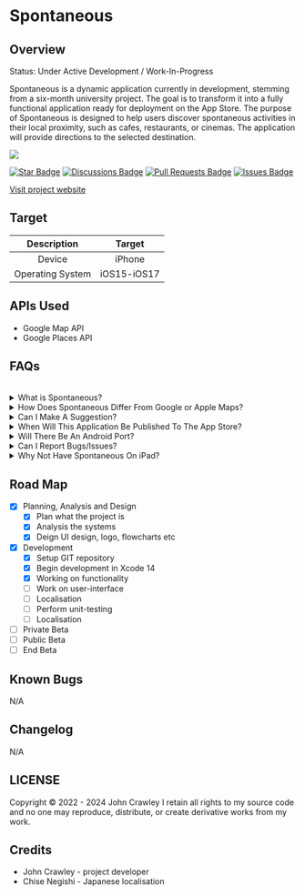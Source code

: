 # Spontaneous

## Overview

Status: Under Active Development / Work-In-Progress

Spontaneous is a dynamic application currently in development, stemming from a six-month university project. The goal is to transform it into a fully functional application ready for deployment on the App Store. The purpose of Spontaneous is designed to help users discover spontaneous activities in their local proximity, such as cafes, restaurants, or cinemas. The application will provide directions to the selected destination.




<a href="https://twitter.com/SpontaneousiOS" ><img src="https://img.shields.io/twitter/follow/SpontaneousiOS.svg?style=social" /> </a>

<a href="https://github.com/JohnMichaelCrawley/Spontaneous/stargazers"><img src="https://img.shields.io/github/stars/JohnMichaelCrawley/Spontaneous?style=social" alt="Star Badge"/></a>
 <a href="https://github.com/JohnMichaelCrawley/Spontaneous/discussions"><img src="https://img.shields.io/github/discussions/JohnMichaelCrawley/Spontaneous" alt="Discussions Badge"/></a>
 <a href="https://github.com/JohnMichaelCrawley/Spontaneous/pulls"><img src="https://img.shields.io/github/issues-pr/JohnMichaelCrawley/Spontaneous" alt="Pull Requests Badge"/></a>
 <a href="https://github.com/JohnMichaelCrawley/Spontaneous/issues"><img src="https://img.shields.io/github/issues/JohnMichaelCrawley/Spontaneous" alt="Issues Badge"/></a>

[Visit project website](https://spontaneous.johncrawley.ie)

## Target

| Description | Target |
| :---------: | :----: |
| Device | iPhone |
| Operating System | iOS15-iOS17 |

## APIs Used

 * Google Map API
 * Google Places API

## FAQs
<br>
<!--Qustion 1 -->
<details cloed>
<summary>What is Spontaneous?</summary>
<br>
Spontaneous is an iOS application built for iOS15 - iOS17. The idea
of the application is to help people who can't decide or want to do 
something on the spot. This application helps with this problem by allowing 
the application to do the picking on what to do. The application will 
also give directions to the location it selects. The user can filter on/off
specific locations. 
</details>
<!--Qustion 2 -->
<details closed>
<summary>How Does Spontaneous Differ From Google or Apple Maps?</summary>
<br>
Google and Apple provide a map of the world, you can enter an address, restaurant etc and
can get directions. Spontaneous Differ From Google or Apple because Spontaneous uses your local
area to find something. 
</details>
<!--Qustion 3 -->
<details closed>
<summary>Can I Make A Suggestion?</summary>
<br>
Yes, I am open to including more features or suggestions, however, 
due to time and schedule of the development I can't include it in the current
development cycle but can add suggestions to the next cycle of development. If you'd like, you can submit ideas <a href="https://github.com/JohnMichaelCrawley/Spontaneous/discussions/categories/ideas">here</a>
</details>
<!--Qustion 4 -->
<details closed>
<summary>When Will This Application Be Published To The App Store?</summary>
<br>
The estimated goal of when the application will go live on the App Store later this year.
</details>
<!--Qustion 5 -->
<details closed>
<summary>Will There Be An Android Port?</summary>
<br>
If this application gains enough users and requests for an 
Android version, then there will be a development for Android.
</details>
<!--Qustion 6 -->
<details closed>
<summary>Can I Report Bugs/Issues?</summary>
<br>
Yes, you can report an issue by:
Email (bug-reporting@spontaneous.johncrawley.ie)
or by GitHub <a href="https://github.com/JohnMichaelCrawley/Spontaneous/issues">here</a>
</details>
<!--Qustion 7 -->
<details closed>
<summary>Why Not Have Spontaneous On iPad?</summary>
<br>
I have thought about including iPad in the list of devices but 
through a lot of considerations, I felt it would be better on iPhone 
as it's easier to carry around for this kind of application. In the future I could include iPads. 
</details>



## Road Map

* [x] Planning, Analysis and Design
    * [x] Plan what the project is
    * [x] Analysis the systems
    * [x] Deign UI design, logo, flowcharts etc
* [x] Development
     * [x] Setup GIT repository
     * [x] Begin development in Xcode 14
     * [x] Working on functionality 
     * [ ] Work on user-interface
     * [ ] Localisation 
     * [ ] Perform unit-testing
     * [ ] Localisation 
 * [ ] Private Beta
 * [ ] Public Beta
 * [ ] End Beta

## Known Bugs

N/A

## Changelog

N/A

## LICENSE

Copyright © 2022 - 2024 John Crawley
I retain all rights to my source code and no one may reproduce, distribute, or create derivative works from my work.

## Credits
* John Crawley - project developer
 * Chise Negishi - Japanese localisation